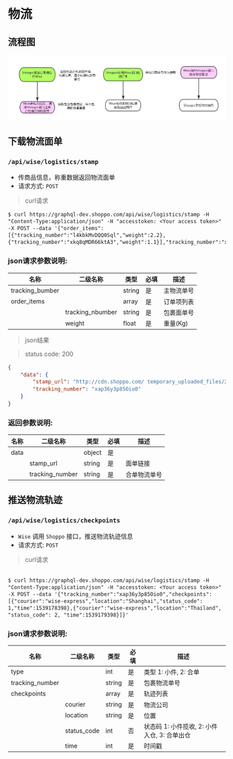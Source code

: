 # 物流


## 流程图

![](./images/wise.png)


## 下载物流面单


### `/api/wise/logistics/stamp`

- 传商品信息，称重数据返回物流面单
- 请求方式: `POST`


> curl请求

```shell
$ curl https://graphql-dev.shoppo.com/api/wise/logistics/stamp -H "Content-Type:application/json" -H "accesstoken: <Your access token>" -X POST --data '{"order_items":[{"tracking_number":"l4kbkMvDQQ0Sql","weight":2.2},{"tracking_number":"xkq8qMDR66ktA3","weight":1.1}],"tracking_number":"xap36y3p85Oio0"}'
```

### json请求参数说明:

名称 | 二级名称 | 类型 | 必填 | 描述
--- | ---- | --- | --- | ---
tracking_bumber | | string | 是 | 主物流单号
order_items | | array | 是 | 订单项列表
            | tracking_nbumber | string | 是 | 包裹面单号 |
            | weight           | float  | 是 | 重量(Kg)   |


> json结果

> status code: 200

```json
{
	"data": {
		"stamp_url": "http://cdn.shoppo.com/ temporary_uploaded_files/2d80da072a3e4ea5888f4a4d24549798.pdf",
        "tracking_number": "xap36y3p85Oio0"
	}
}
```



### 返回参数说明:

名称 | 二级名称 | 类型 | 必填 | 描述
--- | --- | --- | --- | ---
data | | object | 是 | 
     | stamp_url | string | 是 | 面单链接 |
     | tracking_number |   string |  是 |   合单物流单号 |


## 推送物流轨迹

### `/api/wise/logistics/checkpoints`

- `Wise` 调用 `Shoppo` 接口，推送物流轨迹信息
- 请求方式: `POST`

> curl请求

```shell

$ curl https://graphql-dev.shoppo.com/api/wise/logistics/stamp -H "Content-Type:application/json" -H "accesstoken: <Your access token>" -X POST --data '{"tracking_number":"xap36y3p85Oio0","checkpoints":[{"courier":"wise-express","location":"Shanghai","status_code": 1,"time":1539178398},{"courier":"wise-express","location":"Thailand", "status_code": 2, "time":1539179398}]}'

```


### json请求参数说明:

名称 | 二级名称 | 类型 | 必填 | 描述
--- | --- | --- | --- | ----
type |  | int | 是 | 类型 1: 小件, 2: 合单
tracking_number | | string| 是 | 包裹物流单号
checkpoints | | array | 是 | 轨迹列表
    | courier  | string | 是 | 物流公司 
    | location | string | 是 | 位置
    | status_code |  int   | 否 | 状态码 1: 小件揽收, 2: 小件入仓, 3: 合单出仓
    | time     |  int   | 是  |  时间戳
